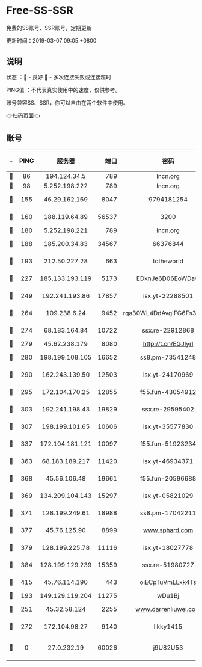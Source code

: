 # Free-SS-SSR

免费的SS账号、SSR账号，定期更新

更新时间：2019-03-07 09:05 +0800

## 说明

状态     ：🙂 - 良好 🙁 - 多次连接失败或连接超时

PING值   ：不代表真实使用中的速度，仅供参考。

账号兼容SS、SSR，你可以自由在两个软件中使用。

👉[扫码页面](https://liesauer.github.io/Free-SS-SSR/)👈

## 账号

|-|PING|服务器|端口|密码|加密方式|区域|
|:----:|:----:|:-----:|-----:|:----:|:----:|:----:|
|🙂|86|194.124.34.5|789|lncn.org|rc4|JP|
|🙂|98|5.252.198.222|789|lncn.org|rc4|JP|
|🙂|155|46.29.162.169|8047|9794181254|aes-256-cfb|RU|
|🙂|160|188.119.64.89|56537|3200|aes-256-cfb|RU|
|🙂|180|5.252.198.221|789|lncn.org|rc4|JP|
|🙂|188|185.200.34.83|34567|66376844|aes-256-cfb|US|
|🙂|193|212.50.227.28|663|totheworld|aes-256-cfb|US|
|🙂|227|185.133.193.119|5173|EDknJe6D06EoWDaw|aes-256-cfb|US|
|🙂|249|192.241.193.86|17857|isx.yt-22288501|aes-256-cfb|US|
|🙂|264|109.238.6.24|9452|rqa30WL4DdAvgIFG6Fs3znzTa|aes-256-cfb|FR|
|🙂|274|68.183.164.84|10722|ssx.re-22912868|aes-256-cfb|US|
|🙂|279|45.62.238.179|8080|http://t.cn/EGJIyrl|rc4-md5|CA|
|🙂|280|198.199.108.105|16652|ss8.pm-73541248|aes-256-cfb|US|
|🙂|290|162.243.139.50|12503|isx.yt-24170969|aes-256-cfb|US|
|🙂|295|172.104.170.25|12855|f55.fun-43054912|aes-256-cfb|SG|
|🙂|303|192.241.198.43|19829|ssx.re-29595402|aes-256-cfb|US|
|🙂|307|198.199.101.65|10606|isx.yt-35577830|aes-256-cfb|US|
|🙂|337|172.104.181.121|10097|f55.fun-51923234|aes-256-cfb|SG|
|🙂|363|68.183.189.217|11420|isx.yt-46934371|aes-256-cfb|SG|
|🙂|368|45.56.106.48|19661|f55.fun-20596688|aes-256-cfb|US|
|🙂|369|134.209.104.143|15297|isx.yt-05821029|aes-256-cfb|SG|
|🙂|371|128.199.249.61|18988|ss8.pm-17042211|aes-256-cfb|SG|
|🙂|377|45.76.125.90|8899|www.sphard.com|aes-256-cfb|AU|
|🙂|379|128.199.225.78|11116|isx.yt-18027778|aes-256-cfb|SG|
|🙂|384|128.199.129.239|15359|ssx.re-51980727|aes-256-cfb|SG|
|🙂|415|45.76.114.190|443|oiECpTuVmLLxk4Ts|aes-256-cfb|AU|
|🙂|193|149.129.119.204|11275|wDu1Bj|rc4-md5|HK|
|🙂|251|45.32.58.124|2255|www.darrenliuwei.com|aes-256-cfb|JP|
|🙂|272|172.104.98.27|9140|likky1415|aes-256-cfb|JP|
|🙁|0|27.0.232.19|60026|j9U82U53|xchacha20-ietf-poly1305|HK|
